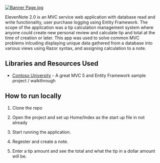 ﻿[![Banner Page.jpg](https://s24.postimg.org/auxkkjps5/Eleven_Note2.png)](https://postimg.org/image/fmvptj4mj/)

ElevenNote 2.0 is an MVC service web application with database read and write functionality, user purchase logging using Entity Framework. The scope of the application was a tip calculation management system where anyone could create new personal review and calculate tip and total at the time of creation or later. This app was used to solve common MVC problems inlcuding displaying unique data gathered from a database into various views using Razor syntax, and assigning calculation to a note.

## Libraries and Resources Used 

- [Contoso University](https://docs.microsoft.com/en-us/aspnet/mvc/overview/getting-started/getting-started-with-ef-using-mvc/creating-an-entity-framework-data-model-for-an-asp-net-mvc-application) - A great MVC 5 and Entity Framework sample project / walkthrough



## How to run locally

1. Clone the repo 

2. Open the project and set up Home/Index as the start up file in not already

3. Start running the application. 

4. Regester and create a note. 

6. Enter a tip amount and see the total and what the tip in a dollar amount will be.

